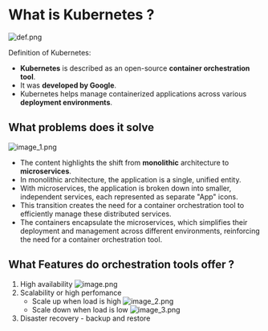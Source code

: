 # What is Kubernetes ?

![def.png](def.png)

Definition of Kubernetes:

- **Kubernetes** is described as an open-source **container orchestration tool**.
- It was **developed by Google**.
- Kubernetes helps manage containerized applications across various **deployment environments**.

## What problems does it solve
![image_1.png](image_1.png)

- The content highlights the shift from **monolithic** architecture to **microservices**.
- In monolithic architecture, the application is a single, unified entity.
- With microservices, the application is broken down into smaller, independent services, each represented as separate "App" icons.
- This transition creates the need for a container orchestration tool to efficiently manage these distributed services.
- The containers encapsulate the microservices, which simplifies their deployment and management across different environments, reinforcing the need for a container orchestration tool.

## What Features do orchestration tools offer ?
1. High availability
![image.png](image.png)
2. Scalability or high perfomance
   - Scale up when load is high
   ![image_2.png](image_2.png)
   - Scale down when load is low
   ![image_3.png](image_3.png)
3. Disaster recovery - backup and restore

